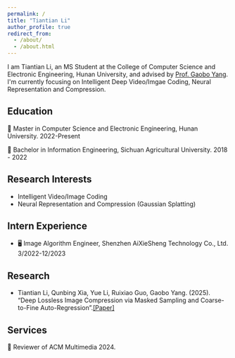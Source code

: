 ```yaml
---
permalink: /
title: "Tiantian Li"
author_profile: true
redirect_from: 
  - /about/
  - /about.html
---
```


I am Tiantian Li, an MS Student at the College of Computer Science and Electronic Engineering, Hunan University, and advised by [Prof. Gaobo Yang](https://dblp.org/pid/57/5520.html).   
I'm currently focusing on Intelligent Deep Video/Imgae Coding, Neural Representation and Compression. 

## Education
🏫 Master in Computer Science and Electronic Engineering, Hunan University. 2022-Present 

🏫 Bachelor in Information Engineering, Sichuan Agricultural University. 2018 - 2022
## Research Interests
- Intelligent Video/Image Coding
- Neural Representation and Compression (Gaussian Splatting)

## Intern Experience
- 🖥️ Image Algorithm Engineer, Shenzhen AiXieSheng Technology Co., Ltd. 3/2022-12/2023
  
## Research
- Tiantian Li, Qunbing Xia, Yue Li, Ruixiao Guo, Gaobo Yang. (2025). “Deep Lossless Image Compression via
Masked Sampling and Coarse-to-Fine Auto-Regression”.[\[Paper\]](https://arxiv.org/abs/2503.11231)
  
## Services
📃 Reviewer of ACM Multimedia 2024.

